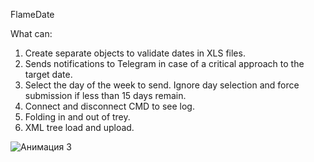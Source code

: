 FlameDate

What can:

1) Create separate objects to validate dates in XLS files.
2) Sends notifications to Telegram in case of a critical approach to the target date.
3) Select the day of the week to send. Ignore day selection and force submission if less than 15 days remain.
4) Connect and disconnect CMD to see log.
5) Folding in and out of trey.
6) XML tree load and upload.

![Анимация 3](https://github.com/user-attachments/assets/a5b37353-b6ac-4e2d-9522-3b7a9a05bc81)
